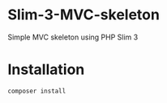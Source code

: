 # Slim-3-MVC-skeleton
Simple MVC skeleton using PHP Slim 3

# Installation

<code>composer install</code>
